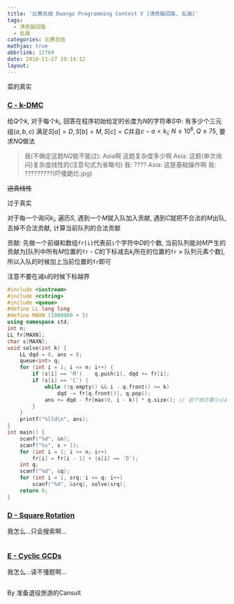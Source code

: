 ```yaml
---
title: '比赛总结 Dwango Programming Contest V [清奇脑回路, 乱搞]'
tags:
  - 清奇脑回路
  - 乱搞
categories: 比赛总结
mathjax: true
abbrlink: 12769
date: 2018-11-27 19:14:12
layout:
---
```




菜的真实

<!--more-->

### [C - k-DMC](https://dwacon5th-prelims.contest.atcoder.jp/tasks/dwacon5th_prelims_c)

给$Q$个$k$, 对于每个$k_i$, 回答在程序初始给定的长度为$N$的字符串$S$中: 有多少个三元组$(a, b, c)$ 满足$S[a] = D, S[b] = M, S[c] = C$并且$c - a < k_i$; $N \le 10^6, Q \le 75$, 要求$NQ$做法

> 我(不确定这题$NQ$能不能过): Asia啊 这题复杂度多少啊
>  Asia: 这题(单次询问)复杂度线性的(注意句式为省略句)
> 我: ????
> Asia: 这是基础操作啊
> 我: ?????????(吓傻跪烂.jpg)

~~迫真线性~~ 

过于真实

对于每一个询问$k_i$, 遍历$S$, 遇到一个$M$就入队加入贡献, 遇到$C$就把不合法的$M$出队, 去掉不合法贡献, 计算当前队列的合法贡献

贡献: 先做一个前缀和数组`fr[i]`代表前`i`个字符中$D$的个数, 当前队列能对$M$产生的贡献为[队列中所有$M$位置的`fr` - $C$的下标减去$k_i$所在的位置的`fr` $\times$ 队列元素个数], 所以入队的时候加上当前位置的`fr`即可

注意不要在减`k`的时候下标越界

```cpp
#include <iostream>
#include <cstring>
#include <queue>
#define LL long long
#define MAXN (1000000 + 5)
using namespace std;
int n;
LL fr[MAXN];
char s[MAXN];
void solve(int k) {
	LL dqd = 0, ans = 0;
	queue<int> q;
	for (int i = 1; i <= n; i++) {
		if (s[i] == 'M')	q.push(i), dqd += fr[i];
		if (s[i] == 'C') {
			while (!q.empty() && i - q.front() >= k)
				dqd -= fr[q.front()], q.pop();
			ans += dqd - fr[max(0, i - k)] * q.size(); // 这个地方要小心越界
		}
	}
	printf("%lld\n", ans);
}
int main() {
	scanf("%d", &n);
	scanf("%s", s + 1);
	for (int i = 1; i <= n; i++)
		fr[i] = fr[i - 1] + (s[i] == 'D');
	int q;
	scanf("%d", &q);
	for (int i = 1, srq; i <= q; i++)
		scanf("%d", &srq), solve(srq);
	return 0;
}

```

### [D - Square Rotation](https://dwacon5th-prelims.contest.atcoder.jp/tasks/dwacon5th_prelims_d)

我怎么...只会搜索啊...

```cpp

```

### [E - Cyclic GCDs](https://dwacon5th-prelims.contest.atcoder.jp/tasks/dwacon5th_prelims_e)

我怎么...读不懂题啊...

```cpp

```

By 准备退役旅游的Cansult